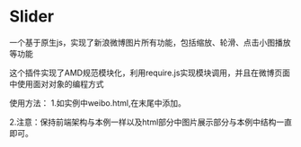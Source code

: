# Slider
一个基于原生js，实现了新浪微博图片所有功能，包括缩放、轮滑、点击小图播放等功能</br>

这个插件实现了AMD规范模块化，利用require.js实现模块调用，并且在微博页面中使用面对对象的编程方式</br>

使用方法：
1.如实例中weibo.html,在末尾中添加<script src="js/lib/r.js" data-main="js/page/weibo"></script>。</br>

2.注意：保持前端架构与本例一样以及html部分中图片展示部分与本例中结构一直即可。</br>

